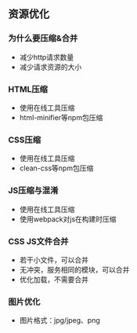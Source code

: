 ## 资源优化

### 为什么要压缩&合并
- 减少http请求数量
- 减少请求资源的大小

### HTML压缩
- 使用在线工具压缩
- html-minifier等npm包压缩

### CSS压缩
- 使用在线工具压缩
- clean-css等npm包压缩

### JS压缩与混淆
- 使用在线工具压缩
- 使用webpack对js在构建时压缩

### CSS JS文件合并
- 若干小文件，可以合并
- 无冲突，服务相同的模块，可以合并
- 优化加载，不需要合并

### 图片优化
- 图片格式：jpg/jpeg、png